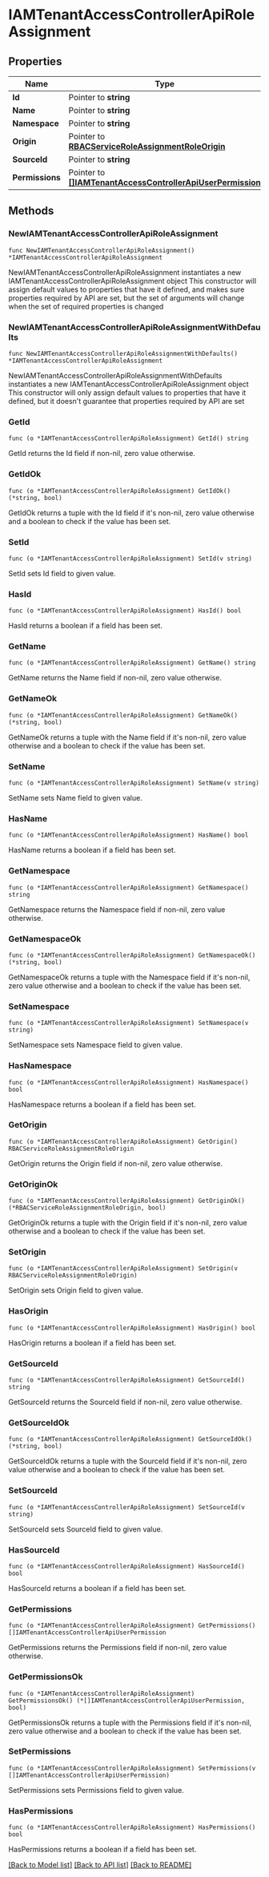 # IAMTenantAccessControllerApiRoleAssignment

## Properties

Name | Type | Description | Notes
------------ | ------------- | ------------- | -------------
**Id** | Pointer to **string** |  | [optional] 
**Name** | Pointer to **string** |  | [optional] 
**Namespace** | Pointer to **string** |  | [optional] 
**Origin** | Pointer to [**RBACServiceRoleAssignmentRoleOrigin**](RBACServiceRoleAssignmentRoleOrigin.md) |  | [optional] 
**SourceId** | Pointer to **string** |  | [optional] 
**Permissions** | Pointer to [**[]IAMTenantAccessControllerApiUserPermission**](IAMTenantAccessControllerApiUserPermission.md) |  | [optional] 

## Methods

### NewIAMTenantAccessControllerApiRoleAssignment

`func NewIAMTenantAccessControllerApiRoleAssignment() *IAMTenantAccessControllerApiRoleAssignment`

NewIAMTenantAccessControllerApiRoleAssignment instantiates a new IAMTenantAccessControllerApiRoleAssignment object
This constructor will assign default values to properties that have it defined,
and makes sure properties required by API are set, but the set of arguments
will change when the set of required properties is changed

### NewIAMTenantAccessControllerApiRoleAssignmentWithDefaults

`func NewIAMTenantAccessControllerApiRoleAssignmentWithDefaults() *IAMTenantAccessControllerApiRoleAssignment`

NewIAMTenantAccessControllerApiRoleAssignmentWithDefaults instantiates a new IAMTenantAccessControllerApiRoleAssignment object
This constructor will only assign default values to properties that have it defined,
but it doesn't guarantee that properties required by API are set

### GetId

`func (o *IAMTenantAccessControllerApiRoleAssignment) GetId() string`

GetId returns the Id field if non-nil, zero value otherwise.

### GetIdOk

`func (o *IAMTenantAccessControllerApiRoleAssignment) GetIdOk() (*string, bool)`

GetIdOk returns a tuple with the Id field if it's non-nil, zero value otherwise
and a boolean to check if the value has been set.

### SetId

`func (o *IAMTenantAccessControllerApiRoleAssignment) SetId(v string)`

SetId sets Id field to given value.

### HasId

`func (o *IAMTenantAccessControllerApiRoleAssignment) HasId() bool`

HasId returns a boolean if a field has been set.

### GetName

`func (o *IAMTenantAccessControllerApiRoleAssignment) GetName() string`

GetName returns the Name field if non-nil, zero value otherwise.

### GetNameOk

`func (o *IAMTenantAccessControllerApiRoleAssignment) GetNameOk() (*string, bool)`

GetNameOk returns a tuple with the Name field if it's non-nil, zero value otherwise
and a boolean to check if the value has been set.

### SetName

`func (o *IAMTenantAccessControllerApiRoleAssignment) SetName(v string)`

SetName sets Name field to given value.

### HasName

`func (o *IAMTenantAccessControllerApiRoleAssignment) HasName() bool`

HasName returns a boolean if a field has been set.

### GetNamespace

`func (o *IAMTenantAccessControllerApiRoleAssignment) GetNamespace() string`

GetNamespace returns the Namespace field if non-nil, zero value otherwise.

### GetNamespaceOk

`func (o *IAMTenantAccessControllerApiRoleAssignment) GetNamespaceOk() (*string, bool)`

GetNamespaceOk returns a tuple with the Namespace field if it's non-nil, zero value otherwise
and a boolean to check if the value has been set.

### SetNamespace

`func (o *IAMTenantAccessControllerApiRoleAssignment) SetNamespace(v string)`

SetNamespace sets Namespace field to given value.

### HasNamespace

`func (o *IAMTenantAccessControllerApiRoleAssignment) HasNamespace() bool`

HasNamespace returns a boolean if a field has been set.

### GetOrigin

`func (o *IAMTenantAccessControllerApiRoleAssignment) GetOrigin() RBACServiceRoleAssignmentRoleOrigin`

GetOrigin returns the Origin field if non-nil, zero value otherwise.

### GetOriginOk

`func (o *IAMTenantAccessControllerApiRoleAssignment) GetOriginOk() (*RBACServiceRoleAssignmentRoleOrigin, bool)`

GetOriginOk returns a tuple with the Origin field if it's non-nil, zero value otherwise
and a boolean to check if the value has been set.

### SetOrigin

`func (o *IAMTenantAccessControllerApiRoleAssignment) SetOrigin(v RBACServiceRoleAssignmentRoleOrigin)`

SetOrigin sets Origin field to given value.

### HasOrigin

`func (o *IAMTenantAccessControllerApiRoleAssignment) HasOrigin() bool`

HasOrigin returns a boolean if a field has been set.

### GetSourceId

`func (o *IAMTenantAccessControllerApiRoleAssignment) GetSourceId() string`

GetSourceId returns the SourceId field if non-nil, zero value otherwise.

### GetSourceIdOk

`func (o *IAMTenantAccessControllerApiRoleAssignment) GetSourceIdOk() (*string, bool)`

GetSourceIdOk returns a tuple with the SourceId field if it's non-nil, zero value otherwise
and a boolean to check if the value has been set.

### SetSourceId

`func (o *IAMTenantAccessControllerApiRoleAssignment) SetSourceId(v string)`

SetSourceId sets SourceId field to given value.

### HasSourceId

`func (o *IAMTenantAccessControllerApiRoleAssignment) HasSourceId() bool`

HasSourceId returns a boolean if a field has been set.

### GetPermissions

`func (o *IAMTenantAccessControllerApiRoleAssignment) GetPermissions() []IAMTenantAccessControllerApiUserPermission`

GetPermissions returns the Permissions field if non-nil, zero value otherwise.

### GetPermissionsOk

`func (o *IAMTenantAccessControllerApiRoleAssignment) GetPermissionsOk() (*[]IAMTenantAccessControllerApiUserPermission, bool)`

GetPermissionsOk returns a tuple with the Permissions field if it's non-nil, zero value otherwise
and a boolean to check if the value has been set.

### SetPermissions

`func (o *IAMTenantAccessControllerApiRoleAssignment) SetPermissions(v []IAMTenantAccessControllerApiUserPermission)`

SetPermissions sets Permissions field to given value.

### HasPermissions

`func (o *IAMTenantAccessControllerApiRoleAssignment) HasPermissions() bool`

HasPermissions returns a boolean if a field has been set.


[[Back to Model list]](../README.md#documentation-for-models) [[Back to API list]](../README.md#documentation-for-api-endpoints) [[Back to README]](../README.md)


